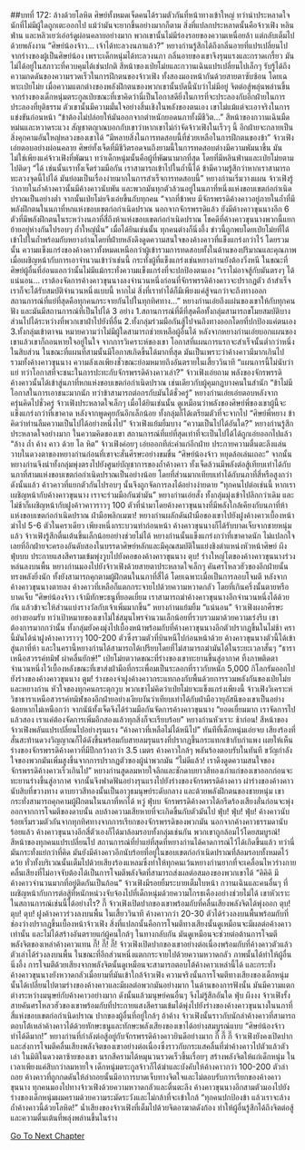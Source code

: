 ##บทที่ 172: ล้างด้วยโลหิต
ศิษย์ทั้งหมดเจ็ดคนได้รวมตัวกันที่หน้าทางเข้าใหญ่ ทว่าน่าประหลาดใจนักที่ไม่มีผู้ใดถูกเตะออกไป แม้ว่ามันจะยากขึ้นอย่างมากก็ตาม
สิ่งที่แปลกประหลาดนั้นคือจ้าวเฟิง หลินฟ่าน และหลิวเยว่เอ๋อร์ดูผ่อนคลายอย่างมาก พวกเขานั้นไม่มีร่องรอยของความเหนื่อยล้า แต่กลับเต็มไปด้วยพลังงาน
“ศิษย์น้องจ้าว... เจ้าได้ทะลวงนภาแล้ว?”
หยางก่านรู้สึกได้ถึงกลิ่นอายที่แปรเปลี่ยนไปจากร่างของผู้เป็นศิษย์น้อง เพราะเด็กหนุ่มได้ทะลวงนภา กลิ่นอายของเขาจึงรุนแรงและกราดเกรี้ยว มันไม่ได้อยู่ในสภาวะที่ควบคุมได้เช่นปกติ
สีหน้าของเป่ยโม่ยและกวานเฉินแปรเปลี่ยนไปเล็กๆ รับรู้ได้ถึงความกดดันของความรวดเร็วในการฝึกตนของจ้าวเฟิง ทั้งสองมองหน้ากันด้วยสายตาซับซ้อน โดยเฉพาะเป่ยโม่ย เมื่อความแตกต่างของพลังฝึกตนของพวกเขานั้นบัดนี้นับว่าไม่มีอยู่
จิตต่อสู้พลุ่นพล่านขึ้นจากร่างของเด็กหนุ่มตระกูลเป่ยขณะที่เขาคิดว่านี่เป็นโอกาสดียิ่งในการที่จะประลองกับอีกฝ่ายในการประลองที่ยุติธรรม ตัวเขานั้นมีความมั่นใจอย่างสิ้นเชิงในพลังของตนเอง เขาไม่แม้แต่จะเอาจริงในการแข่งขันก่อนหน้า
“ข้าต้องไม่ปล่อยให้มันออกจากตำหนักยอดนภาทั้งมีชีวิต...”
สีหน้าของกวานเฉินมืดหม่นและหวาดระแวง สัญชาตญาณบอกกับเขาว่าหากเขาไม่กำจัดจ้าวเฟิงในเร็วๆ นี้ อีกฝ่ายจะกลายเป็นสิ่งคุกคามอันใหญ่หลวงของเขาได้
“มีหลายสิ่งในการทดสอบนี้ที่ช่วยเหลือในการฝึกตนของข้า” จ้าวเฟิงเอ่ยตอบอย่างผ่อนคลาย
ศิษย์ทั้งเจ็ดที่มีชีวิตรอดจนถึงยามนี้ในการทดสอบต่างมีความพัมนาขึ้น มันไม่ใช่เพียงแค่จ้าวเฟิงที่พัฒนา ทว่าเด็กหนุ่มนั้นคือผู้ที่พัฒนามากที่สุด โดยที่มีหลินฟ่านและเป่ยโม่ยตามไปติดๆ
“ได้ เช่นนั้นเราทั้งเจ็ดร่วมมือกัน เราสามารถเข้าไปในถ้ำนี้ได้ ข้ามีความรู้สึกว่าหากเราสามารถทะลวงจุดนี้ไปได้ มันย่อมเป็นเรื่องง่ายมากในการสำเร็จการทดสอบนี้”
หยางก่านเริ่มวางแผน
จ้าวเฟิงรู้ว่าภายในถ้ำค้างคาวนั้นมีค้างคาวนับพัน และพวกมันทุกตัวล้วนอยู่ในนภาที่หนึ่งแห่งขอบเขตก่อกำเนิดปราณเป็นอย่างต่ำ
จากนั้นเป่ยโม่ยจึงเอ่ยขึ้นกับทุกคน
“จากที่ข้าพบ มีจักรพรรดิค้างคาวอยู่ภายในถ้ำที่มีพลังฝึกตนในนภาที่หกแห่งขอบเขตก่อกำเนิดปราณ นอกจากจักรพรรดิแล้ว ยังมีค้างคาวขุนนางอีก 6 ตัวที่มีพลังฝึกตนในระหว่างนภาที่สี่ถึงห้าแห่งขอบเขตก่อกำเนิดปราณ โชคดีที่ค้างคาวขุนนางพวกนี้แยกย้ายอยู่ห่างกันไปรอบๆ ถ้ำใหญ่นั่น”
เมื่อได้ยินเช่นนั้น ทุกคนต่างก็นิ่งอึ้ง
ข่าวนี้ถูกพบโดยเป่ยโม่ยที่ได้เข้าไปในถ้ำพร้อมกับหยางก่านโดยที่ฝ่ายหลังดึงดูดความสนใจของค้างคาวที่แข็งแกร่งกว่าไว้
โดยรวมนั้น ความแข็งแกร่งของค้างคาวทั้งหมดเหนือกว่าผู้เข้ารวมการทดสอบทั้งในด้านของปริมาณและคุณภาพ
เมื่อเผชิญหน้ากับการเอาจำนวนเข้าว่าเช่นนี้ กระทั่งผู้ที่แข็งแกร่งเช่นหยางก่านยังต้องวิ่งหนี ในขณะที่ศิษย์ผู้อื่นที่อ่อนแอกว่านั้นไม่มีแม้กระทั่งความแข็งแกร่งที่จะปกป้องตนเอง
“เราไม่อาจสู้กับมันตรงๆ ได้แน่นอน... เราต้องจัดการค้างคาวขุนนางลงจำนวนหนึ่งก่อนที่จักรพรรดิค้างคาวจะปรากฏตัว ถ้าสำเร็จ เราก็จะได้รับสมบัติจำนวนหนึ่งแบบนี้ หากไม่ สิ่งที่เราทำได้ก็มีเพียงแค่สู้จนกว่าจะถึงทางออก สถานการณ์ที่แย่ที่สุดคือทุกคนกระจายกันไปในทุกทิศทาง...”
หยางก่านเอ่ยถึงแผ่นของเขาให้กับทุกคนฟัง และมันมีสถานการณ์ที่เป็นไปได้ 3 อย่าง
1.สถานการณ์ที่ดีที่สุดคือทั้งกลุ่มสามารถขโมยสมบัติบางส่วนไปได้ระหว่างที่พวกเขาฝ่าไปยังที่อื่น
2.ทั้งกลุ่มร่วมมือกันสู้ไปจนถึงทางออกโดยที่ปกป้องแค่ตนเอง
3.ทั้งกลุ่มเข้าตาจน หมายความว่าไม่มีผู้ใดสามารถช่วยเหลือผู้อื่นได้
หลังจากหยางก่านเอ่ยบอกแผนของเขาแล้วเขาก็ถอนหายใจอยู่ในใจ จากการวิเคราะห์ของเขา โอกาสที่แผนการแรกจะสำเร็จนั้นต่ำกว่าหนึ่งในสิบส่วน ในขณะที่แผนที่สามนั้นมีโอกาสเกิดขึ้นได้มากที่สุด
มันเป็นเพราะว่าค้างคาวมีมากเกินไป รวมทั้งค้างคาวขุนนาง ความลังเลเพียงชั่วขณะย่อมหมายถึงอันตรายในเสี้ยววินาที
“แผนการนี้ไม่นับว่าแย่ ทว่าโอกาสที่จะชนะในการปะทะกับจักรพรรดิค้างคาวเล่า?”
จ้าวเฟิงเอ่ยถาม
พลังของจักรพรรดิค้างคาวนั้นได้เข้าสู่นภาที่หกแห่งขอบเขตก่อกำเนิดปราณ เช่นเดียวกับผู้คุมกฎบางคนในสำนัก
“ข้าไม่มีโอกาสในการเอาชนะมากนัก ทว่าข้าสามารถต่อกรกับมันได้ชั่วครู่” หยางก่านเอ่ยเอ่ยตอบหลังจากครุ่นคิดไปชั่วครู่
จ้าวเฟิงประหลาดใจเล็กๆ เมื่อได้ยินเช่นนั้น ดูเหมือนว่าพลังของศิษย์พี่ของเขาผู้นี้จะแข็งแกร่งกว่าที่เขาคาด
หลังจากพูดคุยกันอีกเล็กน้อย ทั้งกลุ่มก็ได้เตรียมตัวที่จะจากไป
“ศิษย์พี่หยาง ข้าคิดว่าท่านลืมความเป็นไปได้อย่างหนึ่งไป”
จ้าวเฟิงแย้มยิ้มบาง
“ความเป็นไปได้อันใด?”
หยางก่านรู้สึกประหลาดใจอย่างมาก ในความคิดของเขา สถานการณ์ที่แย่ที่สุดเท่าที่จะเป็นไปได้ได้ถูกเอ่ยออกไปแล้ว
“ล้าง ถ้ำ ค้าง คาว ด้วย โล หิต”
จ้าวเฟิงค่อยๆ เอ่ยออกทีล่ะคำแก่อีกฝ่าย ประกายความตื่นตะลึงแล่นวาบในดวงตาของหยางก่านก่อนที่เขาจะสั่นศีรษะอย่างขมขื่น
“ศิษย์น้องจ้าว หยุดล้อเล่นเถอะ”
จากนั้นหยางก่านจึงนำทั้งกลุ่มพุ่งตรงไปยังศูนย์บัญชาการของถ้ำค้างคาว
ทั้งเจ็ดล้วนมีพลังต่อสู้เทียบเท่าได้กับนภาที่สามแห่งขอบเขตก่อกำเนิดปราณเป็นอย่างน้อย โดยที่ส่วนมากเทียบเท่าได้กับนภาที่สี่หรือสูงกว่า
ดังนั้นแล้ว ค้าวคาวที่แยกตัวกันไปรอบๆ นั้นจึงถูกจัดการลงได้อย่างง่ายดาย
“ทุกคนไปต่อเช่นนี้ หากเราเผชิญหน้ากับค้างคาวขุนนาง เราจะร่วมมือกันฆ่ามัน” หยางก่านเอ่ยสั่ง
ทั้งกลุ่มมุ่งเข้าไปลึกกว่าเดิม และไม่ช้าก็เผชิญหน้ากับฝูงค้าวคาวราวๆ 100 ตัวที่นำมาโดยค้างคาวขุนนางที่มีพลังใกล้เคียงกับนภาที่ห้าแห่งขอบเขตก่อกำเนิดปราณ
ฝ่ามือพลิกเมฆา!
หยางก่านผลักดันฝ่ามือของเขาไปยังฝูงค้างคาวเบื้องหน้า ฆ่าไป 5-6 ตัวในคราเดียว
เพียงหนึ่งกระบวนท่าก่อนหน้า ค้างคาวขุนนางก็ได้รับบาดเจ็บจากชายหนุ่มแล้ว
จ้าวเฟิงรู้สึกตื่นเต้นขึ้นเล็กน้อยอย่างช่วยไม่ได้ หยางก่านนั้นแข็งแกร่งกว่าที่เขาคาดนัก ไม่แปลกใจเลยที่อีกฝ่ายจะครองอันดับสองในบรรดาศิษย์หลักและมีคุณสมบัติในแย่งชิงตำแหน่งหัวหน้าศิษย์
ผึง ฟุ่บบบ
ประกายแสงสีครามเข้มพุ่งวูบไปยังคอของค้างคาวขุนนาง
ตุบ!
ร่างใหญ่โตของค้างคาวขุนนางร่วงหล่นลงบนพื้น
หยางก่านมองไปยังจ้าวเฟิงด้วยสายตาประหลาดใจเล็กๆ คันศรโหลวฮัวของอีกฝ่ายนั้นทรงพลังยิ่งนัก ทั้งยังสามารถคุกตามผู้ฝึกตนในนภาที่สี่ได้ โดยเฉพาะเมื่อเป็นการลอบโจมตี
หลังจากค้างคาวขุนนางตายลง ค้างคาวที่เหลือก็แตกกระจายไปด้วยความหวาดกลัว โดยที่เกินครึ่งนั้นตายหรือบาดเจ็บ
“ศิษย์น้องจ้าว เจ้ามีทักษะธนูที่ยอดเยี่ยม เราสามารถฆ่าค้างคาวขุนนางอีกจำนวนหนึ่งได้ด้วยกัน แล้วข้าจะให้ส่วนแบ่งรางวัลกับเจ้าเพิ่มมากขึ้น”
หยางก่านแย้มยิ้ม
“แน่นอน” จ้าวเฟิงผงกศีรษะอย่างยอมรับ ทว่าเป้าหมายของเขาไม่ใช่สมุนไพรจำนวนเล็กน้อยที่รวบรวมมาด้วยความเร่งรีบ เขาต้องการมากกว่านั้น
ทั้งกลุ่มยังคงมุ่งไปเบื้องหน้าพร้อมกับที่ค้างคาวขุนนางอีกตัวปรากฏขึ้นในไม่ช้า ครานี้มันได้นำฝูงค้างคาวราวๆ 100-200 ตัวซึ่งรวมตัวที่บินหนีไปก่อนหน้าด้วย
ค้างคาวขุนนางตัวนี้ได้เข้าสู่นภาที่ห้า และในครานี้หยางก่านได้สามารถได้เปรียบโดยที่ไม่สามารถฆ่ามันได้ในระยะเวลาสั้นๆ
“ธาราเหนือสวรรค์ทมิฬ ผ่าคลื่นยักษ์!”
เป่ยโม่ยตวาดขณะที่ร่างของเขาทะยานขึ้นสู่อากาศ ทิ้งภาพติดตาจำนวนหนึ่งไว้เบื้องหลังขณะที่เขาส่งฝ่ามือที่กระเพื่อมเป็นระลอกที่ราวกับหนัก 5,000 กิโลกรัมออกไปยังร่างของค้างคาวขุนนาง
ตูม!
ร่างของจ่าฝูงค้างคาวกระแทกลงกับพื้นด้วยการรวมพลังกันของเป่ยโม่ยและหยางก่าน
หัวใจของทุกคนกระตุกวูบ พวกเขาไม่คิดว่าเป่ยโม่ยจะแข็งแกร่งเพียงนี้
จ้าวเฟิงวิเคราะห์วิชาธาราเหนือสวรรค์ทมิฬของอีกฝ่ายอย่างเงียบงันว่าเทียบเท่าได้กับฝ่ามือวายุอัสนีของเขาเป็นอย่างน้อยหากไม่เหนือกว่า
จากนัน้ทั้งเจ็ดจึงได้ร่วมมือกันจัดการค้างคาวขุนนาง
“ยอดเยี่ยมมาก เราจัดการไปแล้วสอง เราแค่ต้องจัดการเพิ่มอีกสองแล้วทุกสิ่งก็จะเรียบร้อย”
หยางก่านหัวเราะ
ช้าก่อน!
สีหน้าของจ้าวเฟิงพลันแปรเปลี่ยนไปอย่างรุนแรง
“ค้างคาวที่เหลือไม่ได้หนีไป”
ทันทีที่เด็กหนุ่มเอ่ยจบ เสียงร้องที่สั่นสะท้านดวงวิญญาณก็ได้ดังขึ้นพร้อมกับสายลมรุนแรงที่ปรากฏขึ้นกระแทกเข้ากับกำแพง เผยให้เห็นร่างของจักรพรรดิค้างคาวที่มีปีกกว้างกว่า 3.5 เมตร
ค้างคาวใกล้ๆ พลันร้องตอบรับในทันที ขวัญกำลังใจของพวกมันเพิ่มสูงขึ้นจากการปรากฏตัวของผู้นำพวกมัน
“ไม่ดีแล้ว! เราดึงดูดความสนใจของจักรพรรดิค้างคาวเร็วเกินไป”
หยางก่านสูดลมหายใจลึกและชักดาบยาวสีทองเก่าแก่ของเขาออกก่อนจะทะยานร่างขึ้นสู่อากาศ จากนั้นจึงฟาดฟันอย่างรุนแรงไปยังร่างของจักรพรรดิค้างคาว ผ่าร่างของค้างคาวนับสิบที่ขวางทาง
ดาบยาวสีทองนั้นเป็นอาวุธมนุษย์ระดับกลาง และด้วยพลังฝึกตนของชายหนุ่ม เขากระทั่งสามารถคุกคามผู้ฝึกตนในนภาที่หกได้
หวู่ ฟุ่บบ
จักรพรรดิค้างคาวได้กรีดร้องเสียงลั่นก่อนจะพุ่งออกจากการโจมตีของดาบนั้น ลบล้างความเสียหายที่จะเกิดขึ้นกับตัวมันไป
ฟุ่บ! ฟุ่บ! ฟุ่บ!
ค้างคาวนับร้อยเริ่มรวมตัวกันจากทุกทิศทางจากการเรียกของจักรพรรดิของพวกมัน
นอกจากค้างคาวธรรมดานับร้อยแล้ว ค้างคาวขุนนางอีกสี่ตัวเองก็ได้มาล้อมรอบทั้งกลุ่มเช่นกัน
พวกเขาถูกล้อมไว้โดยสมบูรณ์!
สีหน้าของทุกคนแปรเปลี่ยนไป สถานการณ์ที่ย่ำแย่ที่สุดที่หยางก่านได้คาดการณ์ไว้ได้เกิดขึ้นแล้ว ทว่านี่มันกระทั่งแย่กว่าที่คิด มันยังมีค้างคาวอีกนับร้อยที่อยู่ในขอบเขตก่อกำเนิดปราณที่ล้อมรอบทั้งหมดไว้ดว้ย
ทั่วทั้งบริเวณนั้นเต็มไปด้วยเสียงร้องแหลมซึ่งทำให้ทุกคนเว้นหยางก่านยากที่จะเคลื่อนไหวร่างกาย
คลื่นเสียงที่ไม่อาจจับต้องได้เป็นการโจมตีพลังจิตที่สามารถส่งผลต่อสมองของพวกเขาได้
“คิคิคิ มีค้างคาวจำนวนมากที่อยู่ติดกันเป็นก้อน”
จ้าวเฟิงมีรอยยิ้มระบายเต็มใบหน้า
กวานเฉินและคนอื่นๆ ที่เผชิญหน้ากับการต่อสู้ที่หนักหน่วงจับจ้องไปที่เด็กหนุ่มด้วยความโกรธเคืองอย่างช่วยไม่ได้ เขาหัวเราะในสถานการณ์เช่นนี้ได้อย่างไร?
กี๊
จ้าวเฟิงเปิดปากของเขาพร้อมกับที่คลื่นเสียงพลังจิตได้พุ่งออก
ตุบ! ตุบ! ตุบ!
ฝูงค้างคาวร่วงลงบนพื้น
ในเสี้ยววินาที ค้างคาวกว่า 20-30 ตัวได้ร่วงลงบนพื้นพร้อมกับที่ช่องว่างปรากฏขึ้นเบื้องหน้าจ้าวเฟิง
สิ่งที่แปลกนั้นคือการโจมตีทางเสียงนั้นดูเหมือนจะมีผลต่อค้างคาวเท่านั้น และไม่ได้สร้างอันตรายแก่ผู้คนใกล้ๆ ในทางกลับกัน มันดูเหมือนจะช่วยต่อต้านการโจมตีพลังจิตของเหล่าค้างคาวแทน
กี๊! กี๊! กี๊!
จ้าวเฟิงเปิดปากของเขาอย่างต่อเนื่องพร้อมกับที่ค้างคาวตัวแล้วตัวเล่าได้ร่วงลงบนพื้น ในขณะที่อีกส่วนหนึ่งแตกกระจายไปด้วยความหวาดกลัว
ภาพนั้นได้ทำให้ผู้อื่นนิ่งอึ้ง
การโจมตีด้วยเสียงจากพลังจิตนั้นดูเหมือนจะสามารถตอบโต้ค้างคาวเหล่านี้ได้ และกระทั่งค้างคาวขุนนางยังหวาดกลัวเมื่อยามที่มันเข้าใกล้จ้าวเฟิง
ความจริงนั้นการโจมตีทางเสียงของเด็กหนุ่มนั้นได้เปลี่ยนไปตามร่างของค้างคาวและมีผลต่อพวกมันอย่างมาก
ในด้านของการฟังนั้น มันมีความแตกต่างระหว่างมนุษย์กับค้างคาวอย่างมาก ดังนั้นแล้วมนุษย์คนอื่นๆ จึงไม่รู้สึกอันใด
ฟุ่บ ผึงงง
จ้าวเฟิงรั้งสายคันศรโหลวฮัวของเขาพร้อมกับที่ประกายแสงสีครามเข้มได้พุ่งไปยังร่างของค้างคาวขุนนางในนภาที่สี่แห่งขอบเขตก่อกำเนิดปราณ
ปากของผู้อื่นที่อยู่ใกล้ๆ อ้าค้าง
จ้าวเฟิงนั้นราวกับนักล่าค้างคาวที่สามารถตอบโต้เหล่าค้างคาวได้ด้วยทักษะธนูและทักษะพลังเสียงของเขาได้อย่างสมบูรณ์แบบ
“ศิษย์น้องจ้าว ทำได้ดีมาก!”
หยางก่านที่กำลังต่อสู้อยู่กับจักรพรรดิค้างคาวยินดีอย่างมาก
กี๊ กี๊ กี๊
จ้าวเฟิงยังคงเปิดปากและส่งการโจมตีคลื่นเสียงพลังจิตของเขาอย่างต่อเนื่องซึ่งราวกับกระแสคลื่นที่ฆ่าค้างคาวไปตัวแล้วตัวเล่า
ในมิติในดวงตาซ้ายของเขา นรกสีครามได้หมุนวนรวดเร็วขึ้นเรื่อยๆ สร้างพลังจิตให้แก่เด็กหนุ่ม
ในเวลาเพียงแค่สิบกว่าลมหายใจ เด็กหนุ่มตระกูลจ้าวก็ได้ฆ่าและบังคับให้ค้างคาวกว่า 100-200 ตัวล่าถอย
ค้างคาวที่ถูกกดดันให้ล่าถอยนั้นมีอาการบาดเจ็บทางจิตใจและไม่ตอบรับการเรียกของค้างคาวขุนนาง
ทุกคนมองไปทางจ้าวเฟิงด้วยความหวาดกลัวและตื่นตะลึง
ค้างคาวขุนนางอีกสามตัวมองไปยังร่างของเด็กหนุ่มผมครามด้วยความระมัดระวังและไม่กล้าที่จะเข้าใกล้
“ทุกคนปกป้องข้า แล้วเราจะล้างถ้ำค้างคาวนี้ด้วยโลหิต!”
น้ำเสียงของจ้าวเฟิงที่เต็มไปด้วยจิตอาฆาตดังก้อง ทำให้ผู้อื่นรู้สึกได้ถึงจิตต่อสู้และความตื่นเต้นที่พลุ่งพล่านขึ้นในร่าง


[Go To Next Chapter]( ./173.md)